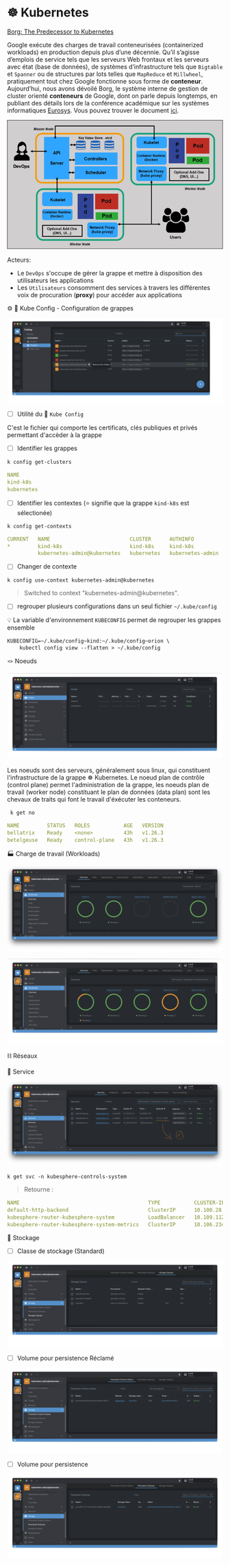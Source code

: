 # :wheel_of_dharma: Kubernetes


[Borg: The Predecessor to Kubernetes](https://kubernetes.io/blog/2015/04/borg-predecessor-to-kubernetes)

Google exécute des charges de travail conteneurisées (containerized workloads) en production depuis plus d’une décennie.  Qu’il s’agisse d’emplois de service tels que les serveurs Web frontaux et les serveurs avec état (base de données), de systèmes d’infrastructure tels que `Bigtable` et `Spanner` ou de structures par lots telles que `MapReduce` et `Millwheel`, pratiquement tout chez Google fonctionne sous forme de __conteneur__. Aujourd’hui, nous avons dévoilé Borg, le système interne de gestion de cluster orienté __conteneurs__ de Google, dont on parle depuis longtemps, en publiant des détails lors de la conférence académique sur les systèmes informatiques [Eurosys](http://eurosys2015.labri.fr/). Vous pouvez trouver le document [ici](https://research.google.com/pubs/pub43438.html).

![image](images/full-kubernetes-model-architecture.png)

Acteurs: 
* Le `DevOps` s'occupe de gérer la grappe et mettre à disposition des utilisateurs les applications
* Les `Utilisateurs` consomment des services à travers les différentes voix de procuration (__proxy__) pour accéder aux applications

:gear: :ice_cube: Kube Config - Configuration de grappes

<img src=images/Lens_Config.png width='' height='' > </img>

- [ ] Utilité du :ice_cube: `Kube Config`

C'est le fichier qui comporte les certificats, clés publiques et privés permettant d'accèder à la grappe

- [ ] Identifier les grappes

```
k config get-clusters
```
```yaml
NAME
kind-k8s
kubernetes
```

- [ ] Identifier les contextes (:star: signifie que la grappe `kind-k8s` est sélectionée)

```
k config get-contexts
```
```yaml
CURRENT   NAME                          CLUSTER      AUTHINFO           NAMESPACE
*         kind-k8s                      kind-k8s     kind-k8s           
          kubernetes-admin@kubernetes   kubernetes   kubernetes-admin   
```

- [ ] Changer de contexte

```
k config use-context kubernetes-admin@kubernetes
```
> Switched to context "kubernetes-admin@kubernetes".



- [ ] regrouper plusieurs configurations dans un seul fichier `~/.kube/config`

:bulb: La variable d'environnement `KUBECONFIG` permet de regrouper les grappes ensemble

```
KUBECONFIG=~/.kube/config~kind:~/.kube/config~orion \
    kubectl config view --flatten > ~/.kube/config
```


:knot: Noeuds

<img src=images/Lens_Nodes.png width='' height='' > </img>

Les noeuds sont des serveurs, généralement sous linux, qui constituent l'infrastructure de la grappe :wheel_of_dharma: Kubernetes. Le noeud plan de contrôle (control plane) permet l'administration de la grappe, les noeuds plan de travail (worker node) constituant le plan de données (data plan) sont les chevaux de traits qui font le travail d'éxécuter les conteneurs.

```
 k get no
```
```yaml
NAME         STATUS   ROLES           AGE   VERSION
bellatrix    Ready    <none>          43h   v1.26.3
betelgeuse   Ready    control-plane   43h   v1.26.3
```

:factory: Charge de travail (Workloads)


<img src=images/Lens_Workloads.png width='' height='' > </img>

<img src=images/Lens_Kubesphere_Workloads.png width='' height='' > </img>

:chains: Réseaux

:round_pushpin: Service

<img src=images/Lens_Services.png width='' height='' > </img>

```
k get svc -n kubesphere-controls-system
```
> Retourne :
```yaml
NAME                                          TYPE           CLUSTER-IP       EXTERNAL-IP    PORT(S)                      AGE
default-http-backend                          ClusterIP      10.100.28.11     <none>         80/TCP                       40h
kubesphere-router-kubesphere-system           LoadBalancer   10.109.112.117   10.13.15.200   80:31004/TCP,443:31317/TCP   16h
kubesphere-router-kubesphere-system-metrics   ClusterIP      10.106.234.252   <none>         10254/TCP                    16h
```
:roll_of_paper: Stockage

- [ ] Classe de stockage (Standard)

<img src=images/Lens_SC.png width='' height='' > </img>

- [ ] Volume pour persistence Réclamé 

<img src=images/Lens_PVC.png width='' height='' > </img>

- [ ] Volume pour persistence

<img src=images/Lens_PV.png width='' height='' > </img>

